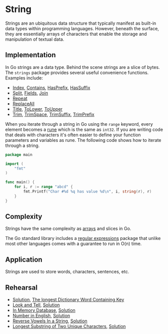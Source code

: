 # String

Strings are an ubiquitous data structure that typically manifest as built-in data types within programming languages. However, beneath the surface, they are essentially arrays of characters that enable the storage and manipulation of textual data.

## Implementation

In Go strings are a data type. Behind the scene strings are a slice of bytes. The `strings` package provides several useful convenience functions. Examples include:

* [Index](https://golang.org/pkg/strings/#Index), [Contains](https://golang.org/pkg/strings/#Contains), [HasPrefix](https://golang.org/pkg/strings/#HasPrefix), [HasSuffix](https://golang.org/pkg/strings/#HasSuffix)
* [Split](https://golang.org/pkg/strings/#Split), [Fields](https://golang.org/pkg/strings/#Split), [Join](https://golang.org/pkg/strings/#Join)
* [Repeat](https://golang.org/pkg/strings/#Repeat)
* [ReplaceAll](https://golang.org/pkg/strings/#ReplaceAll)
* [Title](https://golang.org/pkg/strings/#Title), [ToLower](https://golang.org/pkg/strings/#ToLower), [ToUpper](https://golang.org/pkg/strings/#ToUpper)
* [Trim](https://golang.org/pkg/strings/#Trim), [TrimSpace](https://golang.org/pkg/strings/#TrimSpace), [TrimSuffix](https://golang.org/pkg/strings/#TrimSuffix), [TrimPrefix](https://golang.org/pkg/strings/#TrimPrefix)

When you iterate through a string in Go using the `range` keyword, every element becomes a [rune](https://blog.golang.org/strings#TOC_5.) which is the same as `int32`. If you are writing code that deals with characters it's often easier to define your function parameters and variables as rune. The following code shows how to iterate through a string.

```Go
package main

import (
	"fmt"
)

func main() {
	for i, r := range "abcd" {
		fmt.Printf("Char #%d %q has value %d\n", i, string(r), r)
	}
}
```

## Complexity

Strings have the same complexity as [arrays](../array/) and slices in Go.

The Go standard library includes a [regular expressions](https://golang.org/pkg/regexp/) package that unlike most other languages comes with a guarantee to run in O(n) time.

## Application

Strings are used to store words, characters, sentences, etc.

## Rehearsal

* [Solution](longest_dictionary_word.go), [The longest Dictionary Word Containing Key](longest_dictionary_word_test.go)
* [Look and Tell](look_and_tell_test.go), [Solution](look_and_tell.go)
* [In Memory Database](in_memory_database_test.go), [Solution](in_memory_database.go)
* [Number in English](number_in_english_test.go), [Solution](number_in_english.go)
* [Reverse Vowels In a String](reverse_vowels_test.go), [Solution](reverse_vowels.go)
* [Longest Substring of Two Unique Characters](longest_substring_test.go), [Solution](longest_substring.go)

